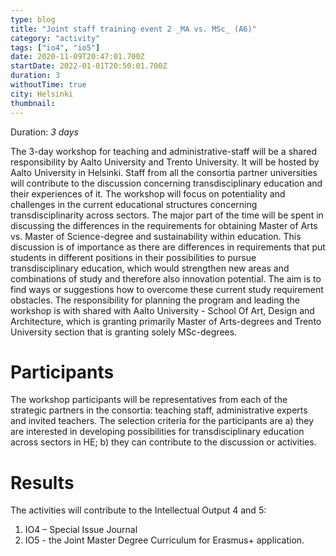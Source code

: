 ```yaml
---
type: blog
title: "Joint staff training event 2 _MA vs. MSc_ (A6)"
category: "activity"
tags: ["io4", "io5"]
date: 2020-11-09T20:47:01.700Z
startDate: 2022-01-01T20:50:01.700Z
duration: 3
withoutTime: true
city: Helsinki
thumbnail:
---
```


Duration: *3 days*

The 3-day workshop for teaching and administrative-staff will be a shared responsibility by Aalto University and Trento University. It will be hosted by Aalto University in Helsinki. Staff from all the consortia partner universities will contribute to the discussion concerning transdisciplinary education and their experiences of it. The workshop will focus on potentiality and challenges in the current educational structures concerning transdisciplinarity across sectors. The major part of the time will be spent in discussing the differences in the requirements for obtaining Master of Arts vs. Master of Science-degree and sustainability within education. This discussion is of importance as there are differences in requirements that put students in different positions in their possibilities to pursue transdisciplinary education, which would strengthen new areas and combinations of study and therefore also innovation potential. The aim is to find ways or suggestions how to overcome these current study requirement obstacles.
The responsibility for planning the program and leading the workshop is with shared with Aalto University - School Of Art, Design and Architecture, which is granting primarily Master of Arts-degrees and Trento University section that is granting solely MSc-degrees.

# Participants
The workshop participants will be representatives from each of the strategic partners in the consortia: teaching staff, administrative experts and invited teachers. The selection criteria for the participants are a) they are interested in developing possibilities for transdisciplinary education across sectors in HE; b) they can contribute to the discussion or activities.

# Results
The activities will contribute to the Intellectual Output 4 and 5:
1. IO4 – Special Issue Journal
2. IO5 - the Joint Master Degree Curriculum for Erasmus+ application.
